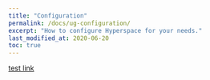 ```yaml
---
title: "Configuration"
permalink: /docs/ug-configuration/
excerpt: "How to configure Hyperspace for your needs."
last_modified_at: 2020-06-20
toc: true
---
```


[test link](01-ug-quick-start-guide.md)

